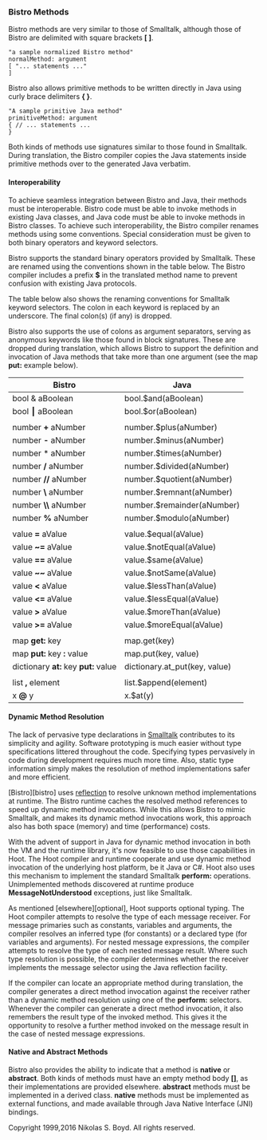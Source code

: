 ### Bistro Methods ###

Bistro methods are very similar to those of Smalltalk, although those of Bistro are delimited with square brackets **[ ]**. 

```
"a sample normalized Bistro method"
normalMethod: argument
[ "... statements ..."
]
```

Bistro also allows primitive methods to be written directly in Java using curly brace delimiters **{ }**. 

```
"A sample primitive Java method"
primitiveMethod: argument
{ // ... statements ...
}
```

Both kinds of methods use signatures similar to those found in Smalltalk. 
During translation, the Bistro compiler copies the Java statements inside primitive methods over to the 
generated Java verbatim.

#### Interoperability ####

To achieve seamless integration between Bistro and Java, their methods must be interoperable. 
Bistro code must be able to invoke methods in existing Java classes, and Java code must be able to 
invoke methods in Bistro classes. 
To achieve such interoperability, the Bistro compiler renames methods using some conventions. 
Special consideration must be given to both binary operators and keyword selectors.

Bistro supports the standard binary operators provided by Smalltalk. 
These are renamed using the conventions shown in the table below. 
The Bistro compiler includes a prefix **$** in the translated method name to prevent confusion 
with existing Java protocols. 

The table below also shows the renaming conventions for Smalltalk keyword selectors. 
The colon in each keyword is replaced by an underscore. 
The final colon(s) (if any) is dropped. 

Bistro also supports the use of colons as argument separators, serving as anonymous keywords 
like those found in block signatures. 
These are dropped during translation, which allows Bistro to support the definition and invocation of Java 
methods that take more than one argument (see the map **put:** example below).

| Bistro  | Java   |
|---------|--------|
| bool & aBoolean          | bool.$and(aBoolean)  |
| bool ┃ aBoolean          | bool.$or(aBoolean)  |
|  |  |
| number **+** aNumber         | number.$plus(aNumber)  |
| number **-** aNumber         | number.$minus(aNumber)  |
| number * aNumber             | number.$times(aNumber)  |
| number **/** aNumber         | number.$divided(aNumber)  |
| number **//** aNumber        | number.$quotient(aNumber)  |
| number **\\** aNumber        | number.$remnant(aNumber)  |
| number **\\\\** aNumber      | number.$remainder(aNumber)  |
| number **%** aNumber         | number.$modulo(aNumber)  |
|  |  |
| value **=** aValue           | value.$equal(aValue)  |
| value **~=** aValue          | value.$notEqual(aValue)  |
| value **==** aValue          | value.$same(aValue)  |
| value **~~** aValue          | value.$notSame(aValue)  |
| value **<** aValue           | value.$lessThan(aValue)  |
| value **<=** aValue          | value.$lessEqual(aValue)  |
| value **>** aValue           | value.$moreThan(aValue)  |
| value **>=** aValue          | value.$moreEqual(aValue)  |
|  |  |
| map **get:** key             | map.get(key)  |
| map **put:** key **:** value | map.put(key, value)  |
| dictionary **at:** key **put:** value | dictionary.at_put(key, value)  |
|  |  |
| list **,** element           | list.$append(element)  |
| x **@** y                    | x.$at(y)  |


#### Dynamic Method Resolution ####

The lack of pervasive type declarations in [Smalltalk][smalltalk] contributes to its simplicity and agility. 
Software prototyping is much easier without type specifications littered throughout the code. 
Specifying types pervasively in code during development requires much more time. 
Also, static type information simply makes the resolution of method implementations safer and more efficient.

[Bistro][bistro] uses [reflection][reflect] to resolve unknown method implementations at runtime.
The Bistro runtime caches the resolved method references to speed up dynamic method invocations. 
While this allows Bistro to mimic Smalltalk, and makes its dynamic method invocations work,
this approach also has both space (memory) and time (performance) costs.

With the advent of support in Java for dynamic method invocation in both the VM and the runtime library,
it's now feasible to use those capabilities in Hoot. 
The Hoot compiler and runtime cooperate and use dynamic method invocation of the underlying host platform, 
be it Java or C#. 
Hoot also uses this mechanism to implement the standard Smalltalk **perform:** operations.
Unimplemented methods discovered at runtime produce **MessageNotUnderstood** exceptions, just like Smalltalk.

As mentioned [elsewhere][optional], Hoot supports optional typing.
The Hoot compiler attempts to resolve the type of each message receiver. 
For message primaries such as constants, variables and arguments, the compiler resolves 
an inferred type (for constants) or a declared type (for variables and arguments). 
For nested message expressions, the compiler attempts to resolve the type of each nested message result. 
Where such type resolution is possible, the compiler determines whether the receiver implements 
the message selector using the Java reflection facility. 

If the compiler can locate an appropriate method during translation, the compiler generates a 
direct method invocation against the receiver rather than a dynamic method resolution using 
one of the **perform:** selectors. 
Whenever the compiler can generate a direct method invocation, it also remembers the result 
type of the invoked method. 
This gives it the opportunity to resolve a further method invoked on the message result in the 
case of nested message expressions.


#### Native and Abstract Methods ####

Bistro also provides the ability to indicate that a method is **native** or **abstract**. 
Both kinds of methods must have an empty method body **[]**, as their implementations are provided elsewhere.
**abstract** methods must be implemented in a derived class.
**native** methods must be implemented as external functions, and made available through Java Native Interface (JNI)
bindings.

Copyright 1999,2016 Nikolas S. Boyd. All rights reserved.

[smalltalk]: http://en.wikipedia.org/wiki/Smalltalk "Smalltalk"
[reflect]: http://docs.oracle.com/javase/7/docs/api/java/lang/reflect/package-summary.html "Java Reflection"
